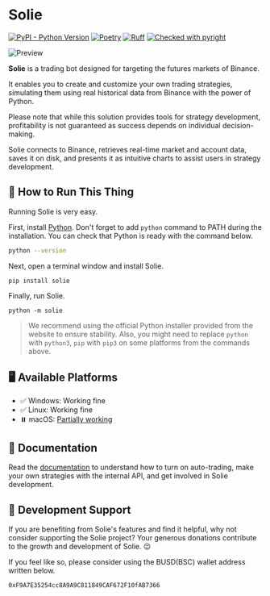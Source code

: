 # Solie

[![PyPI - Python Version](https://img.shields.io/pypi/v/solie)](https://pypi.org/project/solie/)
[![Poetry](https://img.shields.io/endpoint?url=https://python-poetry.org/badge/v0.json)](https://python-poetry.org/)
[![Ruff](https://img.shields.io/endpoint?url=https://raw.githubusercontent.com/astral-sh/ruff/main/assets/badge/v2.json)](https://github.com/astral-sh/ruff)
[![Checked with pyright](https://microsoft.github.io/pyright/img/pyright_badge.svg)](https://microsoft.github.io/pyright/)

![Preview](https://github.com/cunarist/solie/assets/66480156/8521df2b-a315-4e00-8963-1db287e0c8ce)

**Solie** is a trading bot designed for targeting the futures markets of Binance.

It enables you to create and customize your own trading strategies, simulating them using real historical data from Binance with the power of Python.

Please note that while this solution provides tools for strategy development, profitability is not guaranteed as success depends on individual decision-making.

Solie connects to Binance, retrieves real-time market and account data, saves it on disk, and presents it as intuitive charts to assist users in strategy development.

## 🛞 How to Run This Thing

Running Solie is very easy.

First, install [Python](https://www.python.org/). Don't forget to add `python` command to PATH during the installation. You can check that Python is ready with the command below.

```bash
python --version
```

Next, open a terminal window and install Solie.

```
pip install solie
```

Finally, run Solie.

```
python -m solie
```

> We recommend using the official Python installer provided from the website to ensure stability. Also, you might need to replace `python` with `python3`, `pip` with `pip3` on some platforms from the commands above.

## 🖥️ Available Platforms

- ✅ Windows: Working fine
- ✅ Linux: Working fine
- ⏸️ macOS: [Partially working](https://github.com/cunarist/solie/issues/87)

## 📖 Documentation

Read the [documentation](https://solie-docs.cunarist.com) to understand how to turn on auto-trading, make your own strategies with the internal API, and get involved in Solie development.

## 🤲 Development Support

If you are benefiting from Solie's features and find it helpful, why not consider supporting the Solie project? Your generous donations contribute to the growth and development of Solie. 😉

If you feel like so, please consider using the BUSD(BSC) wallet address written below.

```
0xF9A7E35254cc8A9A9C811849CAF672F10fAB7366
```

